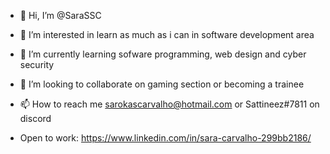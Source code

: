 - 👋 Hi, I’m @SaraSSC
- 👀 I’m interested in learn as much as i can in software development area
- 🌱 I’m currently learning sofware programming, web design and cyber security 
- 💞️ I’m looking to collaborate on gaming section or becoming a trainee 
- 📫 How to reach me sarokascarvalho@hotmail.com or Sattineez#7811 on discord

- Open to work: https://www.linkedin.com/in/sara-carvalho-299bb2186/

<!---
SaraSSC/SaraSSC is a ✨ special ✨ repository because its `README.md` (this file) appears on your GitHub profile.
You can click the Preview link to take a look at your changes.
--->

